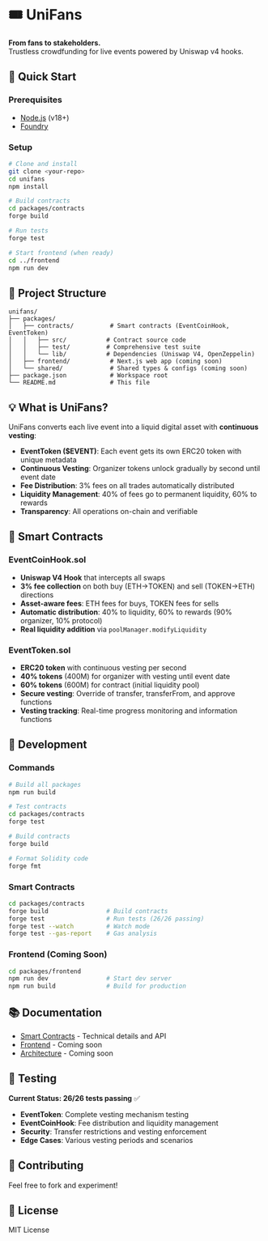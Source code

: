 # 🎟️ UniFans

**From fans to stakeholders.**  
Trustless crowdfunding for live events powered by Uniswap v4 hooks.

## 🚀 Quick Start

### Prerequisites

- [Node.js](https://nodejs.org/) (v18+)
- [Foundry](https://book.getfoundry.sh/getting-started/installation)

### Setup

```bash
# Clone and install
git clone <your-repo>
cd unifans
npm install

# Build contracts
cd packages/contracts
forge build

# Run tests
forge test

# Start frontend (when ready)
cd ../frontend
npm run dev
```

## 📁 Project Structure

```
unifans/
├── packages/
│   ├── contracts/          # Smart contracts (EventCoinHook, EventToken)
│   │   ├── src/           # Contract source code
│   │   ├── test/          # Comprehensive test suite
│   │   └── lib/           # Dependencies (Uniswap V4, OpenZeppelin)
│   ├── frontend/           # Next.js web app (coming soon)
│   └── shared/             # Shared types & configs (coming soon)
├── package.json            # Workspace root
└── README.md               # This file
```

## 💡 What is UniFans?

UniFans converts each live event into a liquid digital asset with **continuous vesting**:

- **EventToken ($EVENT)**: Each event gets its own ERC20 token with unique metadata
- **Continuous Vesting**: Organizer tokens unlock gradually by second until event date
- **Fee Distribution**: 3% fees on all trades automatically distributed
- **Liquidity Management**: 40% of fees go to permanent liquidity, 60% to rewards
- **Transparency**: All operations on-chain and verifiable

## 🔧 Smart Contracts

### EventCoinHook.sol

- **Uniswap V4 Hook** that intercepts all swaps
- **3% fee collection** on both buy (ETH→TOKEN) and sell (TOKEN→ETH) directions
- **Asset-aware fees**: ETH fees for buys, TOKEN fees for sells
- **Automatic distribution**: 40% to liquidity, 60% to rewards (90% organizer, 10% protocol)
- **Real liquidity addition** via `poolManager.modifyLiquidity`

### EventToken.sol

- **ERC20 token** with continuous vesting per second
- **40% tokens** (400M) for organizer with vesting until event date
- **60% tokens** (600M) for contract (initial liquidity pool)
- **Secure vesting**: Override of transfer, transferFrom, and approve functions
- **Vesting tracking**: Real-time progress monitoring and information functions

## 🚀 Development

### Commands

```bash
# Build all packages
npm run build

# Test contracts
cd packages/contracts
forge test

# Build contracts
forge build

# Format Solidity code
forge fmt
```

### Smart Contracts

```bash
cd packages/contracts
forge build                # Build contracts
forge test                 # Run tests (26/26 passing)
forge test --watch         # Watch mode
forge test --gas-report    # Gas analysis
```

### Frontend (Coming Soon)

```bash
cd packages/frontend
npm run dev                # Start dev server
npm run build              # Build for production
```

## 📚 Documentation

- [Smart Contracts](./packages/contracts/README.md) - Technical details and API
- [Frontend](./packages/frontend/README.md) - Coming soon
- [Architecture](./docs/ARCHITECTURE.md) - Coming soon

## 🧪 Testing

**Current Status: 26/26 tests passing** ✅

- **EventToken**: Complete vesting mechanism testing
- **EventCoinHook**: Fee distribution and liquidity management
- **Security**: Transfer restrictions and vesting enforcement
- **Edge Cases**: Various vesting periods and scenarios

## 🤝 Contributing

Feel free to fork and experiment!

## 📄 License

MIT License
